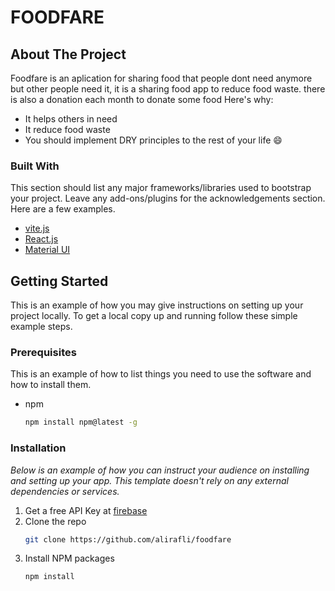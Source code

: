 # FOODFARE
## About The Project


Foodfare is an aplication for sharing food that people dont need anymore but other people need it, it is a sharing food app to reduce food waste. there is also a donation each month to donate some food
Here's why:
* It helps others in need
* It reduce food waste
* You should implement DRY principles to the rest of your life :smile:




### Built With

This section should list any major frameworks/libraries used to bootstrap your project. Leave any add-ons/plugins for the acknowledgements section. Here are a few examples.

* [vite.js](https://vitejs.dev/)
* [React.js](https://reactjs.org/)
* [Material UI](https://mui.com/)




<!-- GETTING STARTED -->
## Getting Started

This is an example of how you may give instructions on setting up your project locally.
To get a local copy up and running follow these simple example steps.

### Prerequisites

This is an example of how to list things you need to use the software and how to install them.
* npm
  ```sh
  npm install npm@latest -g
  ```

### Installation

_Below is an example of how you can instruct your audience on installing and setting up your app. This template doesn't rely on any external dependencies or services._

1. Get a free API Key at [firebase](https://firebase.google.com/)
2. Clone the repo
   ```sh
   git clone https://github.com/alirafli/foodfare
   ```
3. Install NPM packages
   ```sh
   npm install
   ```
